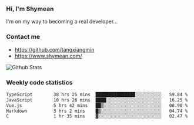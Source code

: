 ### Hi, I'm Shymean

I'm on my way to becoming a real developer...

### Contact me

- <https://github.com/tangxiangmin>
- <https://www.shymean.com/>

![Github Stats](https://github-readme-stats.vercel.app/api?username=tangxiangmin&show_icons=true&theme=dark)


###  Weekly code statistics

<!--START_SECTION:waka-->

```txt
TypeScript        38 hrs 25 mins  ███████████████░░░░░░░░░░   59.84 %
JavaScript        10 hrs 26 mins  ████░░░░░░░░░░░░░░░░░░░░░   16.25 %
Vue.js            5 hrs 42 mins   ██▒░░░░░░░░░░░░░░░░░░░░░░   08.90 %
Markdown          3 hrs 2 mins    █▒░░░░░░░░░░░░░░░░░░░░░░░   04.74 %
C                 1 hr 35 mins    ▓░░░░░░░░░░░░░░░░░░░░░░░░   02.47 %
```

<!--END_SECTION:waka-->